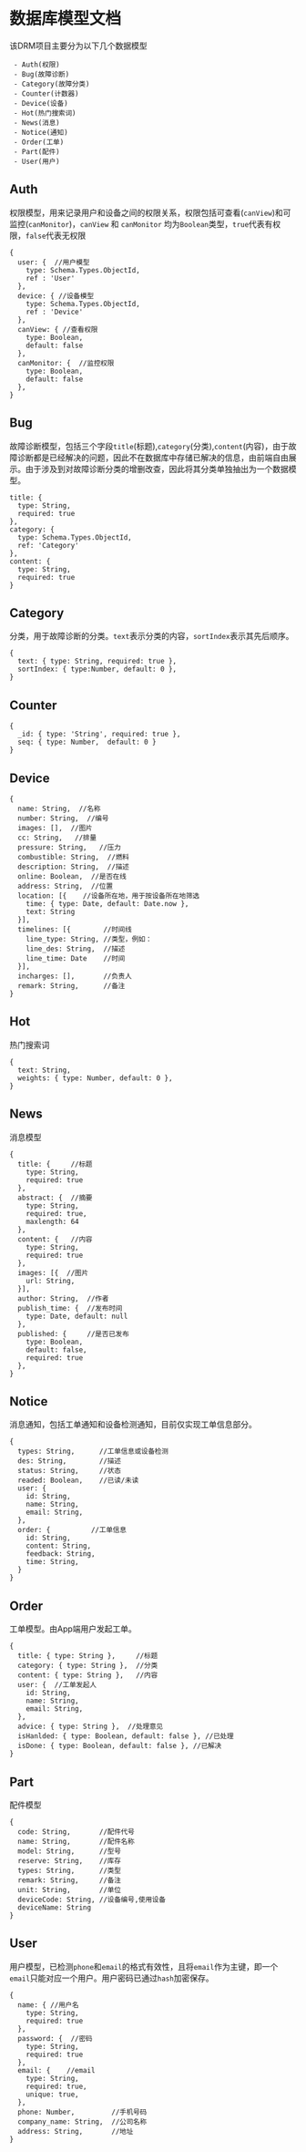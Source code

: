 
# 数据库模型文档

该DRM项目主要分为以下几个数据模型

```
 - Auth(权限)
 - Bug(故障诊断)
 - Category(故障分类)
 - Counter(计数器)
 - Device(设备)
 - Hot(热门搜索词)
 - News(消息)
 - Notice(通知)
 - Order(工单)
 - Part(配件)
 - User(用户)
```

## Auth

权限模型，用来记录用户和设备之间的权限关系，权限包括可查看(`canView`)和可监控(`canMonitor`)，`canView` 和 `canMonitor` 均为`Boolean`类型，`true`代表有权限，`false`代表无权限

```
{
  user: {  //用户模型
    type: Schema.Types.ObjectId,
    ref : 'User'
  },
  device: { //设备模型
    type: Schema.Types.ObjectId,
    ref : 'Device'
  },
  canView: { //查看权限
    type: Boolean,
    default: false
  },
  canMonitor: {  //监控权限
    type: Boolean,
    default: false
  },
}
```

## Bug

故障诊断模型，包括三个字段`title`(标题),`category`(分类),`content`(内容)，由于故障诊断都是已经解决的问题，因此不在数据库中存储已解决的信息，由前端自由展示。由于涉及到对故障诊断分类的增删改查，因此将其分类单独抽出为一个数据模型。

```
title: { 
  type: String,
  required: true
},
category: { 
  type: Schema.Types.ObjectId,
  ref: 'Category'
},
content: {
  type: String,
  required: true
}
```

## Category

分类，用于故障诊断的分类。`text`表示分类的内容，`sortIndex`表示其先后顺序。
```
{
  text: { type: String, required: true },
  sortIndex: { type:Number, default: 0 },
}
```

## Counter

```
{
  _id: { type: 'String', required: true },
  seq: { type: Number,  default: 0 }
}
```

## Device

```
{
  name: String,  //名称
  number: String,  //编号
  images: [],  //图片
  cc: String,   //排量
  pressure: String,   //压力
  combustible: String,  //燃料
  description: String,  //描述
  online: Boolean,  //是否在线
  address: String,  //位置
  location: [{    //设备所在地，用于按设备所在地筛选
    time: { type: Date, default: Date.now },
    text: String
  }],
  timelines: [{        //时间线
    line_type: String, //类型，例如：
    line_des: String,  //描述
    line_time: Date    //时间
  }],
  incharges: [],       //负责人
  remark: String,      //备注
}
```

## Hot

热门搜索词

```
{
  text: String,
  weights: { type: Number, default: 0 },
}
```

## News

消息模型

```
{
  title: {     //标题
    type: String,
    required: true
  },
  abstract: {  //摘要
    type: String,
    required: true,
    maxlength: 64
  },
  content: {   //内容
    type: String,
    required: true
  },
  images: [{  //图片
    url: String,
  }],
  author: String,  //作者
  publish_time: {  //发布时间
    type: Date, default: null
  },
  published: {     //是否已发布
    type: Boolean,
    default: false,
    required: true
  },
}
```

## Notice

消息通知，包括工单通知和设备检测通知，目前仅实现工单信息部分。

```
{
  types: String,      //工单信息或设备检测
  des: String,        //描述
  status: String,     //状态
  readed: Boolean,    //已读/未读
  user: {
    id: String,
    name: String,
    email: String,
  },
  order: {          //工单信息
    id: String,
    content: String,
    feedback: String,
    time: String,
  }
}
```

## Order

工单模型。由App端用户发起工单。
```
{
  title: { type: String },     //标题
  category: { type: String },  //分类
  content: { type: String },   //内容
  user: {  //工单发起人
    id: String,
    name: String,
    email: String,
  },
  advice: { type: String },  //处理意见
  isHanlded: { type: Boolean, default: false }, //已处理
  isDone: { type: Boolean, default: false }, //已解决
}
```

## Part

配件模型
```
{
  code: String,       //配件代号
  name: String,       //配件名称
  model: String,      //型号
  reserve: String,    //库存
  types: String,      //类型
  remark: String,     //备注
  unit: String,       //单位
  deviceCode: String, //设备编号,使用设备
  deviceName: String
}
```

## User

用户模型，已检测`phone`和`email`的格式有效性，且将`email`作为主键，即一个`email`只能对应一个用户。用户密码已通过`hash`加密保存。

```
{
  name: { //用户名
    type: String,
    required: true
  },
  password: {  //密码
    type: String,
    required: true
  },
  email: {    //email
    type: String,
    required: true,
    unique: true,
  },
  phone: Number,         //手机号码
  company_name: String,  //公司名称
  address: String,       //地址
}
```




